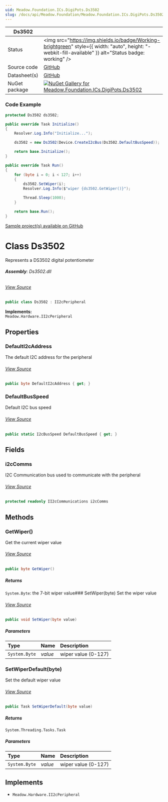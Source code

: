 ```yaml
---
uid: Meadow.Foundation.ICs.DigiPots.Ds3502
slug: /docs/api/Meadow.Foundation/Meadow.Foundation.ICs.DigiPots.Ds3502
---
```


| Ds3502 | |
|--------|--------|
| Status | <img src="https://img.shields.io/badge/Working-brightgreen" style={{ width: "auto", height: "-webkit-fill-available" }} alt="Status badge: working" /> |
| Source code | [GitHub](https://github.com/WildernessLabs/Meadow.Foundation/tree/main/Source/Meadow.Foundation.Peripherals/ICs.DigiPots.Ds3502) |
| Datasheet(s) | [GitHub](https://github.com/WildernessLabs/Meadow.Foundation/tree/main/Source/Meadow.Foundation.Peripherals/ICs.DigiPots.Ds3502/Datasheet) |
| NuGet package | <a href="https://www.nuget.org/packages/Meadow.Foundation.ICs.DigiPots.Ds3502/" target="_blank"><img src="https://img.shields.io/nuget/v/Meadow.Foundation.ICs.DigiPots.Ds3502.svg?label=Meadow.Foundation.ICs.DigiPots.Ds3502" alt="NuGet Gallery for Meadow.Foundation.ICs.DigiPots.Ds3502" /></a> |

### Code Example

```csharp
protected Ds3502 ds3502;

public override Task Initialize()
{
    Resolver.Log.Info("Initialize...");

    ds3502 = new Ds3502(Device.CreateI2cBus(Ds3502.DefaultBusSpeed));

    return base.Initialize();
}

public override Task Run()
{
    for (byte i = 0; i < 127; i++)
    {
        ds3502.SetWiper(i);
        Resolver.Log.Info($"wiper {ds3502.GetWiper()}");

        Thread.Sleep(1000);
    }

    return base.Run();
}

```

[Sample project(s) available on GitHub](https://github.com/WildernessLabs/Meadow.Foundation/tree/main/Source/Meadow.Foundation.Peripherals/ICs.DigiPots.Ds3502/Samples/Ds3502_Sample)


# Class Ds3502
Represents a DS3502 digital potentiometer

###### **Assembly**: Ds3502.dll
###### [View Source](https://github.com/WildernessLabs/Meadow.Foundation/blob/main/Source/Meadow.Foundation.Peripherals/ICs.DigiPots.Ds3502/Driver/Ds3502.Enums.cs#L3)
```csharp title="Declaration"
public class Ds3502 : II2cPeripheral
```
**Implements:**  
`Meadow.Hardware.II2cPeripheral`

## Properties
### DefaultI2cAddress
The default I2C address for the peripheral
###### [View Source](https://github.com/WildernessLabs/Meadow.Foundation/blob/main/Source/Meadow.Foundation.Peripherals/ICs.DigiPots.Ds3502/Driver/Ds3502.cs#L15)
```csharp title="Declaration"
public byte DefaultI2cAddress { get; }
```
### DefaultBusSpeed
Default I2C bus speed
###### [View Source](https://github.com/WildernessLabs/Meadow.Foundation/blob/main/Source/Meadow.Foundation.Peripherals/ICs.DigiPots.Ds3502/Driver/Ds3502.cs#L20)
```csharp title="Declaration"
public static I2cBusSpeed DefaultBusSpeed { get; }
```
## Fields
### i2cComms
I2C Communication bus used to communicate with the peripheral
###### [View Source](https://github.com/WildernessLabs/Meadow.Foundation/blob/main/Source/Meadow.Foundation.Peripherals/ICs.DigiPots.Ds3502/Driver/Ds3502.cs#L25)
```csharp title="Declaration"
protected readonly II2cCommunications i2cComms
```
## Methods
### GetWiper()
Get the current wiper value
###### [View Source](https://github.com/WildernessLabs/Meadow.Foundation/blob/main/Source/Meadow.Foundation.Peripherals/ICs.DigiPots.Ds3502/Driver/Ds3502.cs#L43)
```csharp title="Declaration"
public byte GetWiper()
```

##### Returns

`System.Byte`: the 7-bit wiper value### SetWiper(byte)
Set the wiper value
###### [View Source](https://github.com/WildernessLabs/Meadow.Foundation/blob/main/Source/Meadow.Foundation.Peripherals/ICs.DigiPots.Ds3502/Driver/Ds3502.cs#L52)
```csharp title="Declaration"
public void SetWiper(byte value)
```

##### Parameters

| Type | Name | Description |
|:--- |:--- |:--- |
| `System.Byte` | *value* | wiper value (0-127) |

### SetWiperDefault(byte)
Set the default wiper value
###### [View Source](https://github.com/WildernessLabs/Meadow.Foundation/blob/main/Source/Meadow.Foundation.Peripherals/ICs.DigiPots.Ds3502/Driver/Ds3502.cs#L63)
```csharp title="Declaration"
public Task SetWiperDefault(byte value)
```

##### Returns

`System.Threading.Tasks.Task`

##### Parameters

| Type | Name | Description |
|:--- |:--- |:--- |
| `System.Byte` | *value* | wiper value (0-127) |


## Implements

* `Meadow.Hardware.II2cPeripheral`
